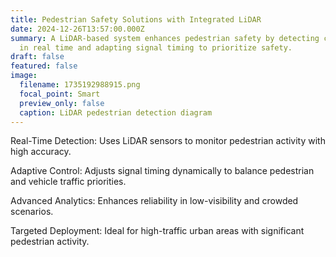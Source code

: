 ```yaml
---
title: Pedestrian Safety Solutions with Integrated LiDAR
date: 2024-12-26T13:57:00.000Z
summary: A LiDAR-based system enhances pedestrian safety by detecting crossings
  in real time and adapting signal timing to prioritize safety.
draft: false
featured: false
image:
  filename: 1735192988915.png
  focal_point: Smart
  preview_only: false
  caption: LiDAR pedestrian detection diagram
---
```

Real-Time Detection: Uses LiDAR sensors to monitor pedestrian activity with high accuracy.

Adaptive Control: Adjusts signal timing dynamically to balance pedestrian and vehicle traffic priorities.

Advanced Analytics: Enhances reliability in low-visibility and crowded scenarios.

Targeted Deployment: Ideal for high-traffic urban areas with significant pedestrian activity.
